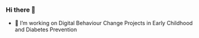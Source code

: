 ### Hi there 👋

- 🔭 I’m working on Digital Behaviour Change Projects in Early Childhood and Diabetes Prevention


<!-- <a href="http://www.github.com/NipunaCooray"><img src="https://github-readme-stats.vercel.app/api?username=NipunaCooray&show_icons=true&hide=&count_private=true&&theme=dracula" alt="Nipuna's GitHub stats" /></a> -->
